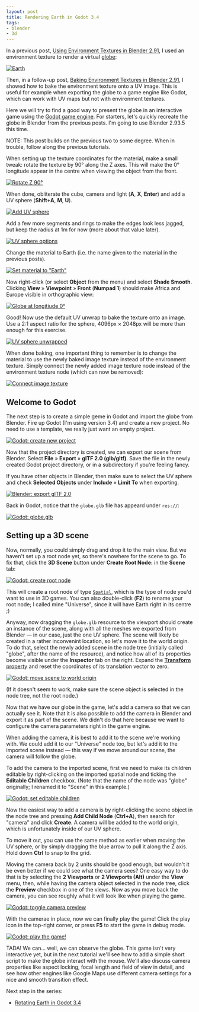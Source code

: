 ```yaml
---
layout: post
title: Rendering Earth in Godot 3.4
tags:
- blender
- 3d
---
```


In a previous post,
[Using Environment Textures in Blender 2.91](/2020/12/26/using-environment-textures-in-blender-2-91/),
I used an environment texture to render a virtual [globe](https://en.wikipedia.org/wiki/Globe):

[![Earth](/images/2020/earth-sphere-r-180.png)](/images/2020/earth-sphere-r-180.png)

Then, in a follow-up post,
[Baking Environment Textures in Blender 2.91](/2020/12/27/baking-environment-textures-in-blender-2-91/),
I showed how to bake the environment texture onto a UV image. This is useful
for example when exporting the globe to a game engine like Godot, which can
work with UV maps but not with environment textures.

Here we will try to find a good way to present the globe in an interactive game
using the [Godot game engine](https://godotengine.org/). For starters, let's
quickly recreate the globe in Blender from the previous posts. I'm going to use
Blender 2.93.5 this time.

NOTE: This post builds on the previous two to some degree. When in trouble,
follow along the previous tutorials.

When setting up the texture coordinates for the material, make a small tweak:
rotate the texture by 90° along the Z axes. This will make the 0° longitude
appear in the centre when viewing the object from the front.

[![Rotate Z 90°](/images/2021/shading-nodes-rotate-z-90.png)](/images/2021/shading-nodes-rotate-z-90.png)

When done, obliterate the cube, camera and light (**A**, **X**, **Enter**) and
add a UV sphere (**Shift+A**, **M**, **U**). 

[![Add UV sphere](/images/2021/add-uv-sphere.png)](/images/2021/add-uv-sphere.png)

Add a few more segments and rings to make the edges look less jagged, but keep
the radius at 1m for now (more about that value later).

[![UV sphere options](/images/2021/add-uv-sphere-options.png)](/images/2021/add-uv-sphere-options.png)

Change the material to Earth (i.e. the name given to the material in the
previous posts).

[![Set material to "Earth"](/images/2021/set-material-earth.png)](/images/2021/set-material-earth.png)

Now right-click (or select **Object** from the menu) and select **Shade
Smooth**. Clicking **View** » **Viewpoint** » **Front** (**Numpad 1**) should
make Africa and Europe visible in orthographic view:

[![Globe at longitiude 0°](/images/2021/blender-globe-lon-0.png)](/images/2021/blender-globe-lon-0.png)

Good! Now use the default UV unwrap to bake the texture onto an image. Use a
2:1 aspect ratio for the sphere, 4096px × 2048px will be more than enough for
this exercise.

[![UV sphere unwrapped](/images/2021/earth-uv-sphere-unwrap.png)](/images/2021/earth-uv-sphere-unwrap.png)

When done baking, one important thing to remember is to change the material to
use the newly baked image texture instead of the environment texture. Simply
connect the newly added image texture node instead of the environment texture
node (which can now be removed):

[![Connect image texture](/images/2021/connect-image-texture.png)](/images/2021/connect-image-texture.png)

## Welcome to Godot

The next step is to create a simple geme in Godot and import the globe from
Blender. Fire up Godot (I'm using version 3.4) and create a new project. No
need to use a template, we really just want an empty project.

[![Godot: create new project](/images/2021/godot-create-project.png)](/images/2021/godot-create-project.png)

Now that the project directory is created, we can export our scene from
Blender. Select **File** » **Export** » **glTF 2.0 (glb/gltf)**. Save the file
in the newly created Godot project directory, or in a subdirectory if you're
feeling fancy.

If you have other objects in Blender, then make sure to select the UV sphere
and check **Selected Objects** under **Include** » **Limit To** when exporting.

[![Blender: export glTF 2.0](/images/2021/blender-export-globe-gltf.png)](/images/2021/blender-export-globe-gltf.png)

Back in Godot, notice that the `globe.glb` file has appeard under `res://`:

[![Godot: `globe.glb`](/images/2021/godot-res-globe-glb.png)](/images/2021/godot-res-globe-glb.png)

## Setting up a 3D scene

Now, normally, you could simply drag and drop it to the main view. But we
haven't set up a root node yet, so there's nowhere for the scene to go. To fix
that, click the **3D Scene** button under **Create Root Node:** in the
**Scene** tab:

[![Godot: create root node](/images/2021/godot-create-root-node.png)](/images/2021/godot-create-root-node.png)

This will create a root node of type
[`Spatial`](https://docs.godotengine.org/en/stable/classes/class_spatial.html),
which is the type of node you'd want to use in 3D games. You can also
double-click (**F2**) to rename your root node; I called mine "Universe", since
it will have Earth right in its centre ;)

Anyway, now dragging the `globe.glb` resource to the viewport should create an
instance of the scene, along with all the meshes we exported from Blender — in
our case, just the one UV sphere. The scene will likely be created in a rather
inconvenint location, so let's move it to the world origin. To do that, select
the newly added scene in the node tree (initially called "globe", after the
name of the resource), and notice how all of its properties become visible
under the **Inspector** tab on the right. Expand the
[**Transform** property](https://docs.godotengine.org/en/stable/classes/class_spatial.html#class-spatial-property-transform)
and reset the coordinates of its translation vector to zero. 

[![Godot: move scene to world origin](/images/2021/godot-spatial-transform-zero.png)](/images/2021/godot-spatial-transform-zero.png)

(If it doesn't seem to work, make sure the scene object is selected in the node
tree, not the root node.)

Now that we have our globe in the game, let's add a camera so that we can
actually see it. Note that it is also possible to add the camera in Blender and
export it as part of the scene. We didn't do that here because we want to
configure the camera parameters right in the game engine.

When adding the camera, it is best to add it to the scene we're working with.
We could add it to our "Universe" node too, but let's add it to the imported
scene instead — this way if we move around our scene, the camera will follow
the globe.

To add the camera to the imported scene, first we need to make its children
editable by right-clicking on the imported spatial node and ticking the
**Editable Children** checkbox. (Note that the name of the node was "globe"
originally; I renamed it to "Scene" in this example.)

[![Godot: set editable children](/images/2021/godot-scene-editable-children.png)](/images/2021/godot-scene-editable-children.png)

Now the easiest way to add a camera is by right-clicking the scene object in
the node tree and pressing **Add Child Node** (**Ctrl+A**), then search for
"camera" and click **Create**. A camera will be added to the world origin,
which is unfortunately inside of our UV sphere.

To move it out, you can use the same method as earlier when moving the UV
sphere, or by simply dragging the blue arrow to pull it along the Z axis. Hold
down **Ctrl** to snap to the grid.

Moving the camera back by 2 units should be good enough, but wouldn't it be
even better if we could see what the camera sees? One easy way to do that is by
selecting the **2 Viewports** or **2 Viewports (Alt)** under the **View** menu,
then, while having the camera object selected in the node tree, click the
**Preview** checkbox in one of the views. Now as you move back the camera, you
can see roughly what it will look like when playing the game.

[![Godot: toggle camera preview](/images/2021/godot-toggle-camera-preview.png)](/images/2021/godot-toggle-camera-preview.png)

With the camerae in place, now we can finally play the game! Click the play
icon in the top-right corner, or press **F5** to start the game in debug mode.

[![Godot: play the game!](/images/2021/godot-play-project.png)](/images/2021/godot-play-project.png)

TADA! We can… well, we can observe the globe. This game isn't very interactive
yet, but in the next tutorial we'll see how to add a simple short script to
make the globe interact with the mouse. We'll also discuss camera properties
like aspect locking, focal length and field of view in detail, and see how
other engines like Google Maps use different camera settings for a nice and
smooth transition effect.

Next step in the series:

- [Rotating Earth in Godot 3.4](/2021/11/11/rotating-earth-in-godot-3-4/)

